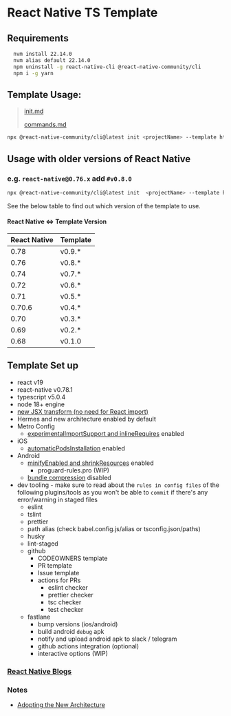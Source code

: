# React Native TS Template

## Requirements
  ```bash
    nvm install 22.14.0
    nvm alias default 22.14.0
    npm uninstall -g react-native-cli @react-native-community/cli
    npm i -g yarn
  ```

## Template Usage:
> [init.md](https://github.com/react-native-community/cli/blob/main/docs/init.md)
> 
> [commands.md](https://github.com/react-native-community/cli/blob/main/docs/commands.md) 
```sh
npx @react-native-community/cli@latest init <projectName> --template https://github.com/ramirezjag00/react-native-ts-template.git --pm yarn --package-name <com.projectName>
```

## Usage with older versions of React Native

### e.g. `react-native@0.76.x` add `#v0.8.0`

```sh
npx @react-native-community/cli@latest init  <projectName> --template https://github.com/ramirezjag00/react-native-ts-template.git#v0.8.0
```

See the below table to find out which version of the template to use.

#### React Native <=> Template Version

| React Native | Template |
| ------------ | -------- |
| 0.78         | v0.9.\*  |
| 0.76         | v0.8.\*  |
| 0.74         | v0.7.\*  |
| 0.72         | v0.6.\*  |
| 0.71         | v0.5.\*  |
| 0.70.6       | v0.4.\*  |
| 0.70         | v0.3.\*  |
| 0.69         | v0.2.\*  |
| 0.68         | v0.1.0  |

## Template Set up
- react v19
- react-native v0.78.1
- typescript v5.0.4
- node 18+ engine
- [new JSX transform (no need for React import)](https://reactjs.org/blog/2020/09/22/introducing-the-new-jsx-transform.html)
- Hermes and new architecture enabled by default
- Metro Config
  - [experimentalImportSupport and inlineRequires](https://github.com/facebook/react-native/pull/49449#issuecomment-2660984922) enabled
- iOS
  - [automaticPodsInstallation](https://github.com/react-native-community/cli/blob/main/docs/projects.md#projectiosautomaticpodsinstallation) enabled
- Android
  - [minifyEnabled and shrinkResources](https://docs.expo.dev/versions/latest/sdk/build-properties/#pluginconfigtypeandroid) enabled
    - proguard-rules.pro (WIP)
  - [bundle compression](https://github.com/facebook/react-native/pull/49449#issuecomment-2660984922) disabled
- dev tooling - make sure to read about the `rules in config files` of the following plugins/tools as you won't be able to `commit` if there's any error/warning in staged files
  - eslint
  - tslint
  - prettier
  - path alias (check babel.config.js/alias or tsconfig.json/paths)
  - husky
  - lint-staged
  - github
    - CODEOWNERS template
    - PR template
    - Issue template
    - actions for PRs
      - eslint checker
      - prettier checker
      - tsc checker
      - test checker
  - fastlane
    - bump versions (ios/android)
    - build android `debug` apk
    - notify and upload android apk to slack / telegram
    - github actions integration (optional)
    - interactive options (WIP)

### [React Native Blogs](https://reactnative.dev/blog/)

### Notes
- [Adopting the New Architecture](https://reactnative.dev/docs/new-architecture-intro)
